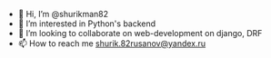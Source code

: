 - 👋 Hi, I’m @shurikman82
- 👀 I’m interested in Python's backend
- 💞️ I’m looking to collaborate on web-development on django, DRF
- 📫 How to reach me shurik.82rusanov@yandex.ru

<!---
shurikman82/shurikman82 is a ✨ special ✨ repository because its `README.md` (this file) appears on your GitHub profile.
You can click the Preview link to take a look at your changes.
--->
